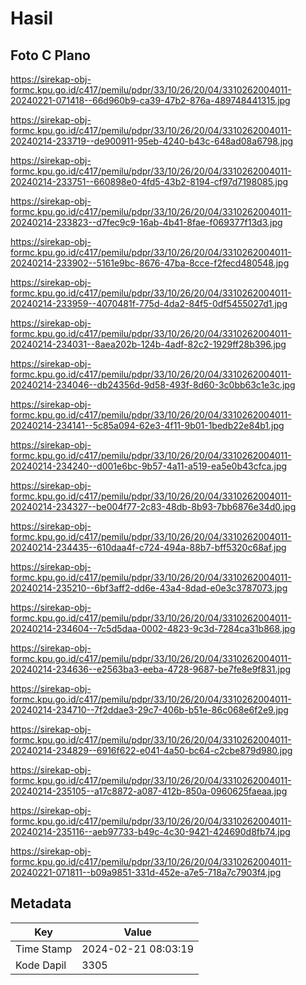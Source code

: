 # Hasil

## Foto C Plano

https://sirekap-obj-formc.kpu.go.id/c417/pemilu/pdpr/33/10/26/20/04/3310262004011-20240221-071418--66d960b9-ca39-47b2-876a-489748441315.jpg

https://sirekap-obj-formc.kpu.go.id/c417/pemilu/pdpr/33/10/26/20/04/3310262004011-20240214-233719--de900911-95eb-4240-b43c-648ad08a6798.jpg

https://sirekap-obj-formc.kpu.go.id/c417/pemilu/pdpr/33/10/26/20/04/3310262004011-20240214-233751--660898e0-4fd5-43b2-8194-cf97d7198085.jpg

https://sirekap-obj-formc.kpu.go.id/c417/pemilu/pdpr/33/10/26/20/04/3310262004011-20240214-233823--d7fec9c9-16ab-4b41-8fae-f069377f13d3.jpg

https://sirekap-obj-formc.kpu.go.id/c417/pemilu/pdpr/33/10/26/20/04/3310262004011-20240214-233902--5161e9bc-8676-47ba-8cce-f2fecd480548.jpg

https://sirekap-obj-formc.kpu.go.id/c417/pemilu/pdpr/33/10/26/20/04/3310262004011-20240214-233959--4070481f-775d-4da2-84f5-0df5455027d1.jpg

https://sirekap-obj-formc.kpu.go.id/c417/pemilu/pdpr/33/10/26/20/04/3310262004011-20240214-234031--8aea202b-124b-4adf-82c2-1929ff28b396.jpg

https://sirekap-obj-formc.kpu.go.id/c417/pemilu/pdpr/33/10/26/20/04/3310262004011-20240214-234046--db24356d-9d58-493f-8d60-3c0bb63c1e3c.jpg

https://sirekap-obj-formc.kpu.go.id/c417/pemilu/pdpr/33/10/26/20/04/3310262004011-20240214-234141--5c85a094-62e3-4f11-9b01-1bedb22e84b1.jpg

https://sirekap-obj-formc.kpu.go.id/c417/pemilu/pdpr/33/10/26/20/04/3310262004011-20240214-234240--d001e6bc-9b57-4a11-a519-ea5e0b43cfca.jpg

https://sirekap-obj-formc.kpu.go.id/c417/pemilu/pdpr/33/10/26/20/04/3310262004011-20240214-234327--be004f77-2c83-48db-8b93-7bb6876e34d0.jpg

https://sirekap-obj-formc.kpu.go.id/c417/pemilu/pdpr/33/10/26/20/04/3310262004011-20240214-234435--610daa4f-c724-494a-88b7-bff5320c68af.jpg

https://sirekap-obj-formc.kpu.go.id/c417/pemilu/pdpr/33/10/26/20/04/3310262004011-20240214-235210--6bf3aff2-dd6e-43a4-8dad-e0e3c3787073.jpg

https://sirekap-obj-formc.kpu.go.id/c417/pemilu/pdpr/33/10/26/20/04/3310262004011-20240214-234604--7c5d5daa-0002-4823-9c3d-7284ca31b868.jpg

https://sirekap-obj-formc.kpu.go.id/c417/pemilu/pdpr/33/10/26/20/04/3310262004011-20240214-234636--e2563ba3-eeba-4728-9687-be7fe8e9f831.jpg

https://sirekap-obj-formc.kpu.go.id/c417/pemilu/pdpr/33/10/26/20/04/3310262004011-20240214-234710--7f2ddae3-29c7-406b-b51e-86c068e6f2e9.jpg

https://sirekap-obj-formc.kpu.go.id/c417/pemilu/pdpr/33/10/26/20/04/3310262004011-20240214-234829--6916f622-e041-4a50-bc64-c2cbe879d980.jpg

https://sirekap-obj-formc.kpu.go.id/c417/pemilu/pdpr/33/10/26/20/04/3310262004011-20240214-235105--a17c8872-a087-412b-850a-0960625faeaa.jpg

https://sirekap-obj-formc.kpu.go.id/c417/pemilu/pdpr/33/10/26/20/04/3310262004011-20240214-235116--aeb97733-b49c-4c30-9421-424690d8fb74.jpg

https://sirekap-obj-formc.kpu.go.id/c417/pemilu/pdpr/33/10/26/20/04/3310262004011-20240221-071811--b09a9851-331d-452e-a7e5-718a7c7903f4.jpg


## Metadata

| Key        | Value               |
| ---------- | ------------------- |
| Time Stamp | 2024-02-21 08:03:19 |
| Kode Dapil | 3305                |



